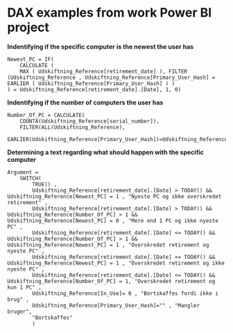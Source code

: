 # DAX examples from work Power BI project

**Indentifying if the specific computer is the newest the user has**
```
Newest_PC = IF(
    CALCULATE (
    MAX ( Udskiftning_Reference[retirement_date] ), FILTER (Udskiftning_Reference , Udskiftning_Reference[Primary_User_Hash] = EARLIER ( Udskiftning_Reference[Primary_User_Hash] ) )
) = Udskiftning_Reference[retirement_date].[Date], 1, 0)
```

**Indentifying if the number of computers the user has**
```
Number_Of_PC = CALCULATE(
    COUNTA(Udskiftning_Reference[serial_number]),
    FILTER(ALL(Udskiftning_Reference), 
        EARLIER(Udskiftning_Reference[Primary_User_Hash])=Udskiftning_Reference[Primary_User_Hash]))
```

**Determining a text regarding what should happen with the specific computer**
```
Argument = 
    SWITCH(
        TRUE() ,
        Udskiftning_Reference[retirement_date].[Date] > TODAY() && Udskiftning_Reference[Newest_PC] = 1 , "Nyeste PC og ikke overskredet retirement" ,
        Udskiftning_Reference[retirement_date].[Date] > TODAY() && Udskiftning_Reference[Number_Of_PC] > 1 && Udskiftning_Reference[Newest_PC] = 0 , "Mere end 1 PC og ikke nyeste PC" ,
        Udskiftning_Reference[retirement_date].[Date] <= TODAY() && Udskiftning_Reference[Number_Of_PC] > 1 && Udskiftning_Reference[Newest_PC] = 1 , "Overskredet retirement og nyeste PC" ,
        Udskiftning_Reference[retirement_date].[Date] <= TODAY() && Udskiftning_Reference[Newest_PC] = 1 , "Overskredet retirement og ikke nyeste PC" ,
        Udskiftning_Reference[retirement_date].[Date] <= TODAY() && Udskiftning_Reference[Number_Of_PC] = 1, "Overskredet retirement og kun 1 PC" ,
        Udskiftning_Reference[In_Use]= 0 , "Bortskaffes fordi ikke i brug" ,
        Udskiftning_Reference[Primary_User_Hash]="" , "Mangler bruger",
        "Bortskaffes"
        )
```
